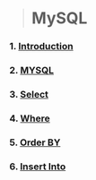 > # MySQL

### 1. [Introduction](./Md/Introdunction.md)
### 2. [MYSQL](./Md/mysql.md)
### 3. [Select](./Md/Select.md)
### 4. [Where](./Md/Where.md)
### 5. [Order BY](./Md/Order%20By.md)
### 6. [Insert Into](./Md/INSERT%20INTO.MD)